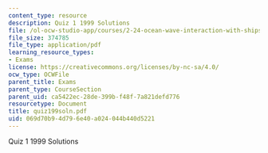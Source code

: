 ```yaml
---
content_type: resource
description: Quiz 1 1999 Solutions
file: /ol-ocw-studio-app/courses/2-24-ocean-wave-interaction-with-ships-and-offshore-energy-systems-13-022-spring-2002/069d70b94d796e40a024044b440d5221_quiz199soln.pdf
file_size: 374785
file_type: application/pdf
learning_resource_types:
- Exams
license: https://creativecommons.org/licenses/by-nc-sa/4.0/
ocw_type: OCWFile
parent_title: Exams
parent_type: CourseSection
parent_uid: ca5422ec-28de-399b-f48f-7a821defd776
resourcetype: Document
title: quiz199soln.pdf
uid: 069d70b9-4d79-6e40-a024-044b440d5221
---
```

Quiz 1 1999 Solutions